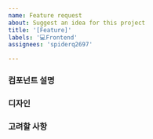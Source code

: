 ```yaml
---
name: Feature request
about: Suggest an idea for this project
title: '[Feature]'
labels: '💻Frontend'
assignees: 'spiderq2697'

---
```


### 컴포넌트 설명

### 디자인

### 고려할 사항
